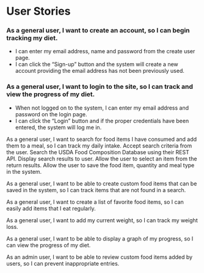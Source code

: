 # User Stories

### As a general user, I want to create an account, so I can begin tracking my diet.
* I can enter my email address, name and password from the create user page.
* I can click the “Sign-up” button and the system will create a new account providing the email address has not been previously used.

### As a general user, I want to login to the site, so I can track and view the progress of my diet. 
* When not logged on to the system, I can enter my email address and password on the login page.  
* I can click the “Login” button and if the proper credentials have been entered, the system will log me in.

As a general user, I want to search for food items I have consumed and add them to a meal, so I can track my daily intake.
Accept search criteria from the user.
Search the USDA Food Composition Database using their REST API.
Display search results to user.
Allow the user to select an item from the return results.
Allow the user to save the food item, quantity and meal type in the system.

As a general user, I want to be able to create custom food items that can be saved in the system, so I can track items that are not found in a search. 

As a general user, I want to create a list of favorite food items, so I can easily add items that I eat regularly.

As a general user, I want to add my current weight, so I can track my weight loss.

As a general user, I want to be able to display a graph of my progress, so I can view the progress of my diet.

As an admin user, I want to be able to review custom food items added by users, so I can prevent inappropriate entries.
